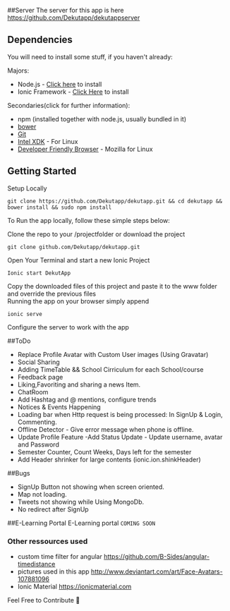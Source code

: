 ##Server
The server for this app is here https://github.com/Dekutapp/dekutappserver

## Dependencies
You will need to install some stuff, if you haven't already:

Majors:

* Node.js - [Click here](http://nodejs.org) to install
* Ionic Framework - [Click Here](http://ionicframework.com) to install

Secondaries(click for further information):

* npm (installed together with node.js, usually bundled in it)
* [bower](http://bower.io)
* [Git](http://git-scm.com)
* [Intel XDK](https://download.xdk.intel.com/xdk/) - For Linux
* [Developer Friendly Browser](https://download-installer.cdn.mozilla.net/pub/firefox/nightly/latest-mozilla-aurora) - Mozilla for Linux
## Getting Started
Setup Locally
```
git clone https://github.com/Dekutapp/dekutapp.git && cd dekutapp && bower install && sudo npm install
```

To Run the app locally, follow these simple steps below:

Clone the repo to your /projectfolder or download the project
```
git clone github.com/Dekutapp/dekutapp.git
```
Open Your Terminal and start a new Ionic Project

```
Ionic start DekutApp
```
Copy the downloaded files of this project and paste it to the www folder and override the previous files
<br/>
Running the app on your browser simply append
```
ionic serve
```

Configure the server to work with the app

##ToDo
* Replace Profile Avatar with Custom User images (Using Gravatar)
* Social Sharing
* Adding TimeTable && School Cirriculum for each School/course
* Feedback page
* Liking,Favoriting and sharing a news Item.
* ChatRoom
* Add Hashtag and @ mentions, configure trends
* Notices & Events Happening
* Loading bar when Http request is being processed: In SignUp & Login, Commenting.
* Offline Detector - Give error message when phone is offline.
* Update Profile Feature -Add Status Update -  Update username, avatar and Password
* Semester Counter, Count Weeks, Days left for the semester
* Add Header shrinker for large contents (ionic.ion.shinkHeader)

##Bugs
* SignUp Button not showing when screen oriented.
* Map not loading.
* Tweets not showing while Using MongoDb.
* No redirect after SignUp



##E-Learning Portal
E-Learning portal  ``` COMING SOON ```

### Other ressources used
- custom time filter for angular https://github.com/B-Sides/angular-timedistance
- pictures used in this app http://www.deviantart.com/art/Face-Avatars-107881096
- Ionic Material https://ionicmaterial.com

Feel Free to Contribute :heartbeat:
